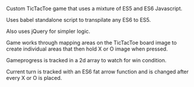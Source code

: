 Custom TicTacToe game that uses a mixture of ES5 and ES6 Javascript.

Uses babel standalone script to transpilate any ES6 to ES5.

Also uses jQuery for simpler logic.

Game works through mapping areas on the TicTacToe board image to create individual areas
that then hold X or O image when pressed.

Gameprogress is tracked in a 2d array to watch for win condition.

Current turn is tracked with an ES6 fat arrow function and is changed after every X or O
is placed.

